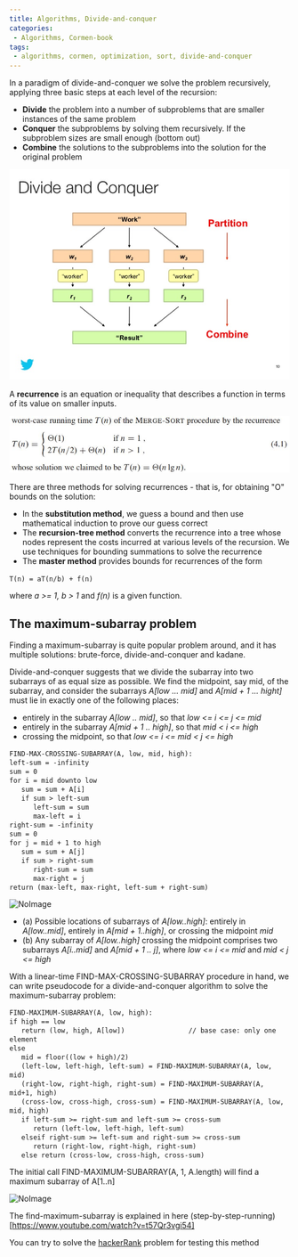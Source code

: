 ```yaml
---
title: Algorithms, Divide-and-conquer
categories:
 - Algorithms, Cormen-book
tags:
 - algorithms, cormen, optimization, sort, divide-and-conquer
---
```

In a paradigm of divide-and-conquer we solve the problem recursively, applying three basic steps at each level of the recursion:

- **Divide** the problem into a number of subproblems that are smaller instances of the same problem
- **Conquer** the subproblems by solving them recursively. If the subproblem sizes are small enough (bottom out)
- **Combine** the solutions to the subproblems into the solution for the original problem

![NoImage](/assets/images/cormenAlgorithms/divideAndConquer.jpg)

A **recurrence** is an equation or inequality that describes a function in terms of its value on smaller inputs. 

![NoImage](/assets/images/cormenAlgorithms/mergeSortRecurrence.jpg)

There are three methods for solving recurrences - that is, for obtaining "O" bounds on the solution:
- In the **substitution method**, we guess a bound and then use mathematical induction to prove our guess correct
- The **recursion-tree method** converts the recurrence into a tree whose nodes represent the costs incurred at various levels of the recursion. We use techniques for bounding summations to solve the recurrence
- The **master method** provides bounds for recurrences of the form

```T(n) = aT(n/b) + f(n)```

where *a >= 1, b > 1* and *f(n)* is a given function. 


## The maximum-subarray problem

Finding a maximum-subarray is quite popular problem around, and it has multiple solutions: brute-force, divide-and-conquer and kadane.

Divide-and-conquer suggests that we divide the subarray into two subarrays of as equal size as possible. We find the midpoint, say mid, of the subarray, and consider the subarrays *A[low ... mid]* and *A[mid + 1 ... hight]* must lie in exactly one of the following places:
- entirely in the subarray *A[low .. mid]*, so that *low <= i <= j <= mid*
- entirely in the subarray *A[mid + 1 .. high]*, so that *mid < i <= high*
- crossing the midpoint, so that *low <= i <= mid < j <= high*

```
FIND-MAX-CROSSING-SUBARRAY(A, low, mid, high):
left-sum = -infinity
sum = 0
for i = mid downto low
   sum = sum + A[i]
   if sum > left-sum
      left-sum = sum
      max-left = i
right-sum = -infinity
sum = 0
for j = mid + 1 to high
   sum = sum + A[j]
   if sum > right-sum
      right-sum = sum
      max-right = j
return (max-left, max-right, left-sum + right-sum)
```

![NoImage](/assets/images/cormenAlgorithms/cormen_fig_4_4.jpg)

- (a) Possible locations of subarrays of *A[low..high]*: entirely in *A[low..mid]*, entirely in *A[mid + 1..high]*, or crossing the midpoint *mid*
- (b) Any subarray of *A[low..high]* crossing the midpoint comprises two subarrays *A[i..mid]* and *A[mid + 1 .. j]*, where *low <= i <= mid* and *mid < j <= high*


With a linear-time FIND-MAX-CROSSING-SUBARRAY procedure in hand, we can write pseudocode for a divide-and-conquer algorithm to solve the maximum-subarray problem:

```
FIND-MAXIMUM-SUBARRAY(A, low, high):
if high == low
   return (low, high, A[low])                // base case: only one element
else
   mid = floor((low + high)/2)
   (left-low, left-high, left-sum) = FIND-MAXIMUM-SUBARRAY(A, low, mid)
   (right-low, right-high, right-sum) = FIND-MAXIMUM-SUBARRAY(A, mid+1, high)
   (cross-low, cross-high, cross-sum) = FIND-MAXIMUM-SUBARRAY(A, low, mid, high)
   if left-sum >= right-sum and left-sum >= cross-sum
      return (left-low, left-high, left-sum)
   elseif right-sum >= left-sum and right-sum >= cross-sum
      return (right-low, right-high, right-sum)
   else return (cross-low, cross-high, cross-sum)
```

The initial call FIND-MAXIMUM-SUBARRAY(A, 1, A.length) will find a maximum subarray of A[1..n]

![NoImage](/assets/images/cormenAlgorithms/findMaximumSubarray.jpg)

The find-maximum-subarray is explained in here (step-by-step-running)[https://www.youtube.com/watch?v=t57Qr3vgi54]

You can try to solve the [hackerRank](https://www.hackerrank.com/challenges/maxsubarray/problem) problem for testing this method








